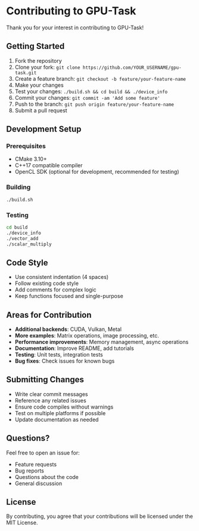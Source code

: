 # Contributing to GPU-Task

Thank you for your interest in contributing to GPU-Task!

## Getting Started

1. Fork the repository
2. Clone your fork: `git clone https://github.com/YOUR_USERNAME/gpu-task.git`
3. Create a feature branch: `git checkout -b feature/your-feature-name`
4. Make your changes
5. Test your changes: `./build.sh && cd build && ./device_info`
6. Commit your changes: `git commit -am 'Add some feature'`
7. Push to the branch: `git push origin feature/your-feature-name`
8. Submit a pull request

## Development Setup

### Prerequisites
- CMake 3.10+
- C++17 compatible compiler
- OpenCL SDK (optional for development, recommended for testing)

### Building
```bash
./build.sh
```

### Testing
```bash
cd build
./device_info
./vector_add
./scalar_multiply
```

## Code Style

- Use consistent indentation (4 spaces)
- Follow existing code style
- Add comments for complex logic
- Keep functions focused and single-purpose

## Areas for Contribution

- **Additional backends**: CUDA, Vulkan, Metal
- **More examples**: Matrix operations, image processing, etc.
- **Performance improvements**: Memory management, async operations
- **Documentation**: Improve README, add tutorials
- **Testing**: Unit tests, integration tests
- **Bug fixes**: Check issues for known bugs

## Submitting Changes

- Write clear commit messages
- Reference any related issues
- Ensure code compiles without warnings
- Test on multiple platforms if possible
- Update documentation as needed

## Questions?

Feel free to open an issue for:
- Feature requests
- Bug reports
- Questions about the code
- General discussion

## License

By contributing, you agree that your contributions will be licensed under the MIT License.
